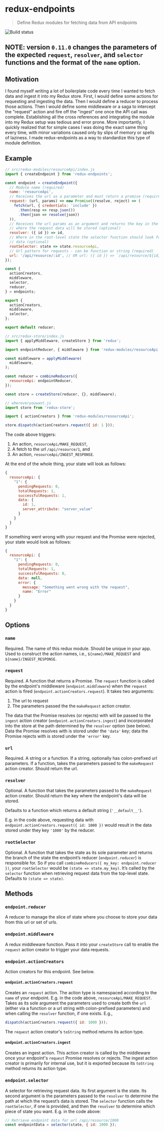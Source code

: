 # redux-endpoints
> Define Redux modules for fetching data from API endpoints

![Build status](https://travis-ci.org/dylanonelson/redux-endpoints.svg?branch=master)

## NOTE: version `0.11.0` changes the parameters of the expected `request`, `resolver`, and `selector` functions and the format of the `name` option.

## Motivation
I found myself writing a lot of boilerplate code every time I wanted to fetch data and ingest it into my Redux store. First, I would define some actions for requesting and ingesting the data. Then I would define a reducer to process those actions. Then I would define some middleware or a saga to intercept the "request" action and fire off the "ingest" one once the API call was complete. Establishing all the cross references and integrating the module into my Redux setup was tedious and error prone. More importantly, I quickly realized that for simple cases I was doing the exact same thing every time, with minor variations caused only by slips of memory or spells of laziness. I made redux-endpoints as a way to standardize this type of module definition.

## Example
```js
// src/redux-modules/resourceApi/index.js
import { createEndpoint } from 'redux-endpoints';

const endpoint = createEndpoint({
  // Module name (required)
  name: 'resourceApi',
  // Receives the url as a parameter and must return a promise (required)
  request: (url, params) => new Promise((resolve, reject) => (
    fetch(url, { credentials: 'include' })
      .then(resp => resp.json())
      .then(json => resolve(json))
  )),
  // Receives the url params as an argument and returns the key in the state
  // where the request data will be stored (optional)
  resolver: ({ id }) => id,
  // Where in the root-level state the selector function should look for request
  // data (optional)
  rootSelector: state => state.resourceApi,
  // Url pattern for requests - can be function or string (required)
  url: '/api/resource/:id', // OR url: ({ id }) => `/api/resource/${id}`,
});

const {
  actionCreators,
  middleware,
  selector,
  reducer,
} = endpoints;

export {
  actionCreators,
  middleware,
  selector,
};

export default reducer;
```

```js
// src/redux-store/index.js
import { applyMiddleware, createStore } from 'redux';

import endpointReducer, { middleware } from 'redux-modules/resourceApi';

const middleware = applyMiddleware(
  middleware,
);

const reducer = combineReducers({
  resourceApi: endpointReducer,
});

const store = createStore(reducer, {}, middleware);
```

```js
// whereveryouwant.js
import store from 'redux-store';

import { actionCreators } from 'redux-modules/resourceApi';

store.dispatch(actionCreators.request({ id: 1 }));
```

The code above triggers:
1. An action, `resourceApi/MAKE_REQUEST`,
1. A fetch to the url `/api/resource/1`, and
1. An action, `resourceApi/INGEST_RESPONSE`.

At the end of the whole thing, your state will look as follows:
```js
{
  resourceApi: {
    "1": {
      pendingRequests: 0,
      totalRequests: 1,
      successfulRequests: 1,
      data: {
        id: 1,
        server_attribute: "server_value"
      }
    }
  }
}
```

If something went wrong with your request and the Promise were rejected, your state would look as follows:
```js
{
  resourceApi: {
    "1": {
      pendingRequests: 0,
      totalRequests: 1,
      successfulRequests: 0,
      data: null,
      error: {
        message: "Something went wrong with the request",
        name: "Error"
      }
    }
  }
}
```

## Options

### `name`
Required. The name of this redux module. Should be unique in your app. Used to construct the action names, i.e., `${name}/MAKE_REQUEST` and `${name}/INGEST_RESPONSE`.

### `request`
Required. A function that returns a Promise. The `request` function is called by the endpoint's middleware (`endpoint.middleware`) when the `request` action is fired (`endpoint.actionCreators.request`). It takes two arguments:

1. The url to request
1. The parameters passed the the `makeRequest` action creator.

The data that the Promise resolves (or rejects) with will be passed to the `ingest` action creator (`endpoint.actionCreators.ingest`) and incorporated into the store at the path determined by the `resolver` option (see below). Data the Promise resolves with is stored under the `'data'` key; data the Promise rejects with is stored under the `'error'` key.

### `url`
Required. A string or a function. If a string, optionally has colon-prefixed url parameters. If a function, takes the parameters passed to the `makeRequest` action creator. Should return the url.

### `resolver`
Optional. A function that takes the parameters passed to the `makeRequest` action creator. Should return the key where the endpoint's data will be stored.

Defaults to a function which returns a default string (`'__default__'`).

E.g. in the code above, requesting data with `endpoint.actionCreators.request({ id: 1000 })` would result in the data stored under they key `'1000'` by the reducer.

### `rootSelector`
Optional. A function that takes the state as its sole parameter and returns the branch of the state the endpoint’s reducer (`endpoint.reducer`) is responsible for. So if you call `combineReducers({ my_key: endpoint.reducer })`, your `rootSelector` would be `(state => state.my_key)`. It’s called by the `selector` function when retrieving request data from the top-level state. Defaults to `(state => state)`.

## Methods

### `endpoint.reducer`

A reducer to manage the slice of state where you choose to store your data from this url or set of urls.

### `endpoint.middleware`

A redux middleware function. Pass it into your `createStore` call to enable the `request` action creator to trigger your data requests.

### `endpoint.actionCreators`

Action creators for this endpoint. See below.

#### `endpoint.actionCreators.request`

Creates an `request` action. The action type is namespaced according to the `name` of your endpoint. E.g. in the code above, `resourceApi/MAKE_REQUEST`. Takes as its sole argument the parameters used to create both the `url` (either via a function or a url string with colon-prefixed parameters) and when calling the `resolver` function, if one exists. E.g.,

```javascript
dispatch(actionCreators.request({ id: 1000 }));
```

The `request` action creator's `toString` method returns its action type.

#### `endpoint.actionCreators.ingest`
Creates an ingest action. This action creator is called by the middleware once your endpoint's `request` Promise resolves or rejects. The ingest action creator is primarily for internal use, but it is exported because its `toString` method returns its action type.

### `endpoint.selector`
A selector for retrieving request data. Its first argument is the state. Its second argument is the parameters passed to the `resolver` to determine the path at which the request’s data is stored. The `selector` function calls the `rootSelector`, if one is provided, and then the `resolver` to determine which piece of state you want. E.g. in the code above:

```javascript
// Retrieve endpoint data for url /api/resource/1000
const endpointData = selector(state, { id: 1000 });
```

